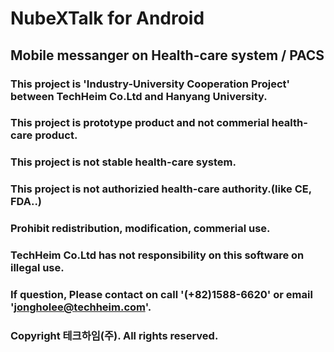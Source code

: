 # NubeXTalk for Android
## Mobile messanger on Health-care system / PACS
### This project is 'Industry-University Cooperation Project' between TechHeim Co.Ltd and Hanyang University.
### This project is prototype product and not commerial health-care product.
### This project is not stable health-care system.
### This project is not authorizied health-care authority.(like CE, FDA..)

### Prohibit redistribution, modification, commerial use.

### TechHeim Co.Ltd has not responsibility on this software on illegal use.

### If question, Please contact on call '(+82)1588-6620' or email 'jongholee@techheim.com'.

### Copyright 테크하임(주). All rights reserved.
